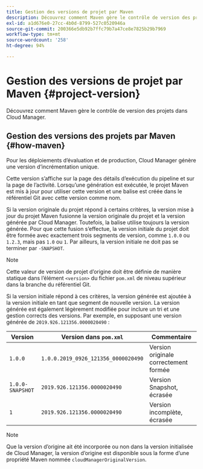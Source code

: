 ```yaml
---
title: Gestion des versions de projet par Maven
description: Découvrez comment Maven gère le contrôle de version des projets dans Cloud Manager.
exl-id: a1d676e0-27cc-4b0d-8799-527c0520946a
source-git-commit: 200366e5db92b7ffc79b7a47ce8e7825b29b7969
workflow-type: tm+mt
source-wordcount: '258'
ht-degree: 94%

---
```



# Gestion des versions de projet par Maven {#project-version}

Découvrez comment Maven gère le contrôle de version des projets dans Cloud Manager.

## Gestion des versions des projets par Maven {#how-maven}

Pour les déploiements d’évaluation et de production, Cloud Manager génère une version d’incrémentation unique.

Cette version s’affiche sur la page des détails d’exécution du pipeline et sur la page de l’activité. Lorsqu’une génération est exécutée, le projet Maven est mis à jour pour utiliser cette version et une balise est créée dans le référentiel Git avec cette version comme nom.

Si la version originale du projet répond à certains critères, la version mise à jour du projet Maven fusionne la version originale du projet et la version générée par Cloud Manager. Toutefois, la balise utilise toujours la version générée. Pour que cette fusion s’effectue, la version initiale du projet doit être formée avec exactement trois segments de version, comme `1.0.0` ou `1.2.3`, mais pas `1.0` ou `1`. Par ailleurs, la version initiale ne doit pas se terminer par `-SNAPSHOT`.

>[!NOTE]
>
>Cette valeur de version de projet d’origine doit être définie de manière statique dans l’élément `<version>` du fichier `pom.xml` de niveau supérieur dans la branche du référentiel Git.

Si la version initiale répond à ces critères, la version générée est ajoutée à la version initiale en tant que segment de nouvelle version. La version générée est également légèrement modifiée pour inclure un tri et une gestion corrects des versions. Par exemple, en supposant une version générée de `2019.926.121356.0000020490` :

| Version | Version dans `pom.xml` | Commentaire |
|---|---|---|
| `1.0.0` | `1.0.0.2019_0926_121356_0000020490` | Version originale correctement formée |
| `1.0.0-SNAPSHOT` | `2019.926.121356.0000020490` | Version Snapshot, écrasée |
| `1` | `2019.926.121356.0000020490` | Version incomplète, écrasée |

>[!NOTE]
>
>Que la version d’origine ait été incorporée ou non dans la version initialisée de Cloud Manager, la version d’origine est disponible sous la forme d’une propriété Maven nommée `cloudManagerOriginalVersion`.
